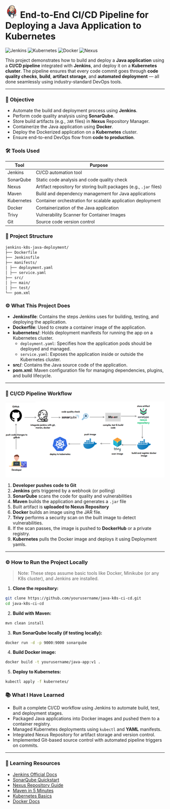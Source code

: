 # <img src="https://raw.githubusercontent.com/devicons/devicon/master/icons/jenkins/jenkins-original.svg" alt="Jenkins" width="40"/> End-to-End CI/CD Pipeline for Deploying a Java Application to Kubernetes

![Jenkins](https://img.shields.io/badge/Jenkins-D24939?logo=jenkins&logoColor=fff&style=for-the-badge)
![Kubernetes](https://img.shields.io/badge/Kubernetes-326CE5?logo=kubernetes&logoColor=fff&style=for-the-badge)
![Docker](https://img.shields.io/badge/Docker-2496ED?logo=docker&logoColor=fff&style=for-the-badge)
![Nexus](https://img.shields.io/badge/Nexus-1B1F23?logo=sonatype&logoColor=fff&style=for-the-badge)


This project demonstrates how to build and deploy a **Java application** using a **CI/CD pipeline** integrated with **Jenkins**, and deploy it on a **Kubernetes cluster**. The pipeline ensures that every code commit goes through **code quality checks**, **build**, **artifact storage**, and **automated deployment** — all done seamlessly using industry-standard DevOps tools.

---

### 🎯 Objective

- Automate the build and deployment process using **Jenkins**.
- Perform code quality analysis using **SonarQube**.
- Store build artifacts (e.g., `JAR` files) in **Nexus** Repository Manager.
- Containerize the Java application using **Docker**.
- Deploy the Dockerized application on a **Kubernetes** cluster.
- Ensure end-to-end DevOps flow from **code to production**.


### 🛠️ Tools Used

| Tool         | Purpose                                                                 |
|--------------|-------------------------------------------------------------------------|
| Jenkins      | CI/CD automation tool                                                   |
| SonarQube    | Static code analysis and code quality check                             |
| Nexus        | Artifact repository for storing built packages (e.g., `.jar` files)     |
| Maven        | Build and dependency management for Java applications                   |
| Kubernetes   | Container orchestration for scalable application deployment             |
| Docker       | Containerization of the Java application                                |
| Trivy        | Vulnerability Scanner for Container Images                              |
| Git          | Source code version control                                             |


### 📁 Project Structure

```
jenkins-k8s-java-deployment/
├── Dockerfile
├── Jenkinsfile
├── manifests/
│ ├── deployment.yaml
│ ├── service.yaml
├── src/
│ ├── main/
│ ├── test/
└── pom.xml
```


### ⚙️ What This Project Does

- **Jenkinsfile**: Contains the steps Jenkins uses for building, testing, and deploying the application.
- **Dockerfile**: Used to create a container image of the application.
- **kubernetes/**: Holds deployment manifests for running the app on a Kubernetes cluster.
  - `deployment.yaml`: Specifies how the application pods should be deployed and managed.
  - `service.yaml`: Exposes the application inside or outside the Kubernetes cluster.
- **src/**: Contains the Java source code of the application.
- **pom.xml**: Maven configuration file for managing dependencies, plugins, and build lifecycle.

---

### 🔄 CI/CD Pipeline Workflow

![Project Diagram](https://github.com/ahsan598/java-k8s-deployment-pipeline-demo/blob/main/deployment/processflow.png)

1. **Developer pushes code to Git**
2. **Jenkins** gets triggered by a webhook (or polling)
3. **SonarQube** scans the code for quality and vulnerabilities
4. **Maven** builds the application and generates a `.jar` file
5. Built artifact is **uploaded to Nexus Repository**
6. **Docker** builds an image using the JAR file.  
7. **Trivy** performs a security scan on the built image to detect vulnerabilities.  
8. If the scan passes, the image is pushed to **DockerHub** or a private registry. 
9. **Kubernetes** pulls the Docker image and deploys it using Deployment yamls.

---

### ⚙️ How to Run the Project Locally

> Note: These steps assume basic tools like Docker, Minikube (or any K8s cluster), and Jenkins are installed.

1. **Clone the repository:**

```bash
git clone https://github.com/yourusername/java-k8s-ci-cd.git
cd java-k8s-ci-cd
```

2. **Build with Maven:**

```bash
mvn clean install
```

3. **Run SonarQube locally (if testing locally):**

```bash
docker run -d -p 9000:9000 sonarqube
```

4. **Build Docker image:**

```bash
docker build -t yourusername/java-app:v1 .
```

5. **Deploy to Kubernetes:**

```bash
kubectl apply -f kubernetes/
```


### 📚 What I Have Learned

- Built a complete CI/CD workflow using Jenkins to automate build, test, and deployment stages.
- Packaged Java applications into Docker images and pushed them to a container registry.
- Managed Kubernetes deployments using `kubectl` and **YAML** manifests.
- Integrated Nexus Repository for artifact storage and version control.
- Implemented Git-based source control with automated pipeline triggers on commits.

---

### 🔗 Learning Resources

- [Jenkins Official Docs](https://www.jenkins.io/doc/)
- [SonarQube Quickstart](https://docs.sonarsource.com/)
- [Nexus Repository Guide](https://help.sonatype.com/repomanager3)
- [Maven in 5 Minutes](https://maven.apache.org/guides/getting-started/maven-in-five-minutes.html)
- [Kubernetes Basics](https://kubernetes.io/docs/tutorials/kubernetes-basics/)
- [Docker Docs](https://docs.docker.com/)
